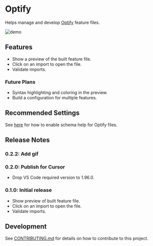 # Optify

Helps manage and develop [Optify] feature files.

![demo](https://raw.githubusercontent.com/juharris/optify/refs/heads/main/vscode/extension/assets/demo.gif)

## Features

* Show a preview of the built feature file.
* Click on an import to open the file.
* Validate imports.

### Future Plans

* Syntax highlighting and coloring in the preview.
* Build a configuration for multiple features.

## Recommended Settings

See [here](https://github.com/juharris/optify?tab=readme-ov-file#schema-help) for how to enable schema help for Optify files.

## Release Notes

### 0.2.2: **Add gif**

### 0.2.0: **Publish for Cursor**

* Drop VS Code required version to 1.96.0.

### 0.1.0: **Initial release**

* Show preview of built feature file.
* Click on an import to open the file.
* Validate imports.

## Development

See [CONTRIBUTING.md](./CONTRIBUTING.md) for details on how to contribute to this project.

[optify]: https://github.com/juharris/optify